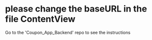 # please change the baseURL in the file ContentView
Go to the 'Coupon_App_Backend' repo to see the instructions
